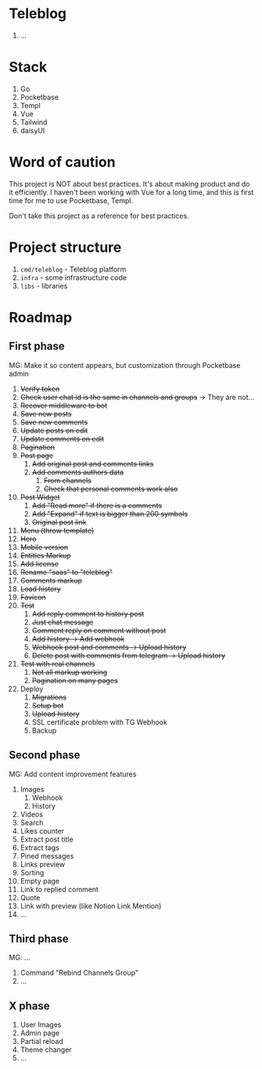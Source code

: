 # Teleblog

1. ...

# Stack

1. Go
1. Pocketbase
1. Templ
1. Vue
1. Tailwind
1. daisyUI

# Word of caution

This project is NOT about best practices. It's about making product
and do it efficiently. I haven't been working with Vue for a long time,
and this is first time for me to use Pocketbase, Templ.

Don't take this project as a reference for best practices.

# Project structure

1. `cmd/teleblog` - Teleblog platform
1. `infra` - some infrastructure code
1. `libs` - libraries

# Roadmap

## First phase

MG: Make it so content appears, but customization through Pocketbase admin

1. ~~Verify token~~
1. ~~Check user chat id is the same in channels and groups~~ -> They are not...
1. ~~Recover middleware to bot~~
1. ~~Save new posts~~
1. ~~Save new comments~~
1. ~~Update posts on edit~~
1. ~~Update comments on edit~~
1. ~~Pagination~~
1. ~~Post page~~
    1. ~~Add original post and comments links~~
    1. ~~Add comments authors data~~
        1. ~~From channels~~
        1. ~~Check that personal comments work also~~
1. ~~Post Widget~~
    1. ~~Add "Read more" if there is a comments~~
    1. ~~Add "Expand" if text is bigger than 200 symbols~~
    1. ~~Original post link~~
1. ~~Menu (throw template)~~
1. ~~Hero~~
1. ~~Mobile version~~
1. ~~Entities Markup~~
1. ~~Add license~~
1. ~~Rename "saas" to "teleblog"~~
1. ~~Comments markup~~
1. ~~Load history~~
1. ~~Favicon~~
1. ~~Test~~
    1. ~~Add reply comment to history post~~
    1. ~~Just chat message~~
    1. ~~Comment reply on comment without post~~
    1. ~~Add history -> Add webhook~~
    1. ~~Webhook post and comments -> Upload history~~
    1. ~~Delete post with comments from telegram -> Upload history~~
1. ~~Test with real channels~~
    1. ~~Not all markup working~~
    1. ~~Pagination on many pages~~
1. Deploy
    1. ~~Migrations~~
    1. ~~Setup bot~~
    1. ~~Upload history~~
    1. SSL certificate problem with TG Webhook
    1. Backup

## Second phase

MG: Add content improvement features

1. Images
    1. Webhook
    1. History
1. Videos
1. Search
1. Likes counter
1. Extract post title
1. Extract tags
1. Pined messages
1. Links preview
1. Sorting
1. Empty page
1. Link to replied comment
1. Quote
1. Link with preview (like Notion Link Mention)
1. ...

## Third phase

MG: ...

1. Command "Rebind Channels Group"
1. ...

## X phase

1. User Images
1. Admin page
1. Partial reload
1. Theme changer
1. ...